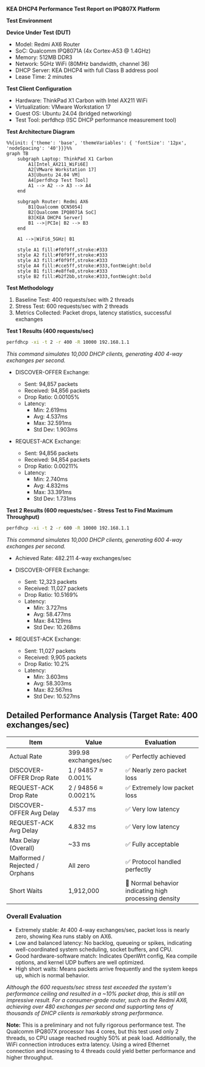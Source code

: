 
**KEA DHCP4 Performance Test Report on IPQ807X Platform**

**Test Environment**

**Device Under Test (DUT)**
- Model: Redmi AX6 Router
- SoC: Qualcomm IPQ8071A (4x Cortex-A53 @ 1.4GHz)
- Memory: 512MB DDR3
- Network: 5GHz WiFi (80MHz bandwidth, channel 36)
- DHCP Server: KEA DHCP4 with full Class B address pool
- Lease Time: 2 minutes

**Test Client Configuration**
- Hardware: ThinkPad X1 Carbon with Intel AX211 WiFi
- Virtualization: VMware Workstation 17
- Guest OS: Ubuntu 24.04 (bridged networking)
- Test Tool: perfdhcp (ISC DHCP performance measurement tool)

**Test Architecture Diagram**
```mermaid
%%{init: {'theme': 'base', 'themeVariables': { 'fontSize': '12px', 'nodeSpacing': '40'}}}%%
graph TB
    subgraph Laptop: ThinkPad X1 Carbon
        A1[Intel_AX211_WiFi6E]
        A2[VMware Workstation 17]
        A3[Ubuntu 24.04 VM]
        A4[perfdhcp Test Tool]
        A1 --> A2 --> A3 --> A4
    end

    subgraph Router: Redmi AX6
        B1[Qualcomm QCN5054]
        B2[Qualcomm IPQ8071A SoC]
        B3[KEA DHCP4 Server]
        B1 -->|PCIe| B2 --> B3
    end

    A1 -->|WiFi6_5GHz| B1

    style A1 fill:#f0f9ff,stroke:#333
    style A2 fill:#f0f9ff,stroke:#333
    style A3 fill:#f0f9ff,stroke:#333
    style A4 fill:#cce5ff,stroke:#333,fontWeight:bold
    style B1 fill:#e8ffe8,stroke:#333
    style B2 fill:#b2f2bb,stroke:#333,fontWeight:bold
```

**Test Methodology**
1. Baseline Test: 400 requests/sec with 2 threads
2. Stress Test: 600 requests/sec with 2 threads
3. Metrics Collected: Packet drops, latency statistics, successful exchanges

**Test 1 Results (400 requests/sec)**
```bash
perfdhcp -xi -t 2 -r 400 -R 10000 192.168.1.1
```
*This command simulates 10,000 DHCP clients, generating 400 4-way exchanges per second.*
- DISCOVER-OFFER Exchange:
  - Sent: 94,857 packets
  - Received: 94,856 packets
  - Drop Ratio: 0.00105%
  - Latency:
    - Min: 2.619ms
    - Avg: 4.537ms
    - Max: 32.591ms
    - Std Dev: 1.903ms

- REQUEST-ACK Exchange:
  - Sent: 94,856 packets
  - Received: 94,854 packets
  - Drop Ratio: 0.00211%
  - Latency:
    - Min: 2.740ms
    - Avg: 4.832ms
    - Max: 33.391ms
    - Std Dev: 1.731ms

**Test 2 Results (600 requests/sec - Stress Test to Find Maximum Throughput)**
```bash
perfdhcp -xi -t 2 -r 600 -R 10000 192.168.1.1
```
*This command simulates 10,000 DHCP clients, generating 600 4-way exchanges per second.*
- Achieved Rate: 482.211 4-way exchanges/sec
- DISCOVER-OFFER Exchange:
  - Sent: 12,323 packets
  - Received: 11,027 packets
  - Drop Ratio: 10.5169%
  - Latency:
    - Min: 3.727ms
    - Avg: 58.477ms
    - Max: 84.129ms
    - Std Dev: 10.268ms

- REQUEST-ACK Exchange:
  - Sent: 11,027 packets
  - Received: 9,905 packets
  - Drop Ratio: 10.2%
  - Latency:
    - Min: 3.603ms
    - Avg: 58.303ms
    - Max: 82.567ms
    - Std Dev: 10.527ms

## Detailed Performance Analysis (Target Rate: 400 exchanges/sec)
| Item                      | Value                | Evaluation                   |
|---------------------------|----------------------|------------------------------|
| Actual Rate               | 399.98 exchanges/sec | ✅ Perfectly achieved         |
| DISCOVER-OFFER Drop Rate  | 1 / 94857 ≈ 0.001%   | ✅ Nearly zero packet loss    |
| REQUEST-ACK Drop Rate     | 2 / 94856 ≈ 0.0021%  | ✅ Extremely low packet loss  |
| DISCOVER-OFFER Avg Delay  | 4.537 ms             | ✅ Very low latency           |
| REQUEST-ACK Avg Delay     | 4.832 ms             | ✅ Very low latency           |
| Max Delay (Overall)       | \~33 ms               | ✅ Fully acceptable           |
| Malformed / Rejected / Orphans | All zero        | ✅ Protocol handled perfectly |
| Short Waits               | 1,912,000            | 🔵 Normal behavior indicating high processing density |

### Overall Evaluation
- Extremely stable: At 400 4-way exchanges/sec, packet loss is nearly zero, showing Kea runs stably on AX6.
- Low and balanced latency: No backlog, queueing or spikes, indicating well-coordinated system scheduling, socket buffers, and CPU.
- Good hardware-software match: Indicates OpenWrt config, Kea compile options, and kernel UDP buffers are well optimized.
- High short waits: Means packets arrive frequently and the system keeps up, which is normal behavior.

*Although the 600 requests/sec stress test exceeded the system's performance ceiling and resulted in a ~10% packet drop, this is still an impressive result.
For a consumer-grade router, such as the Redmi AX6, achieving over 480 exchanges per second and supporting tens of thousands of DHCP clients is remarkably strong performance.*

**Note:** This is a preliminary and not fully rigorous performance test. The Qualcomm IPQ807X processor has 4 cores, but this test used only 2 threads, so CPU usage reached roughly 50% at peak load. Additionally, the WiFi connection introduces extra latency. Using a wired Ethernet connection and increasing to 4 threads could yield better performance and higher throughput.
